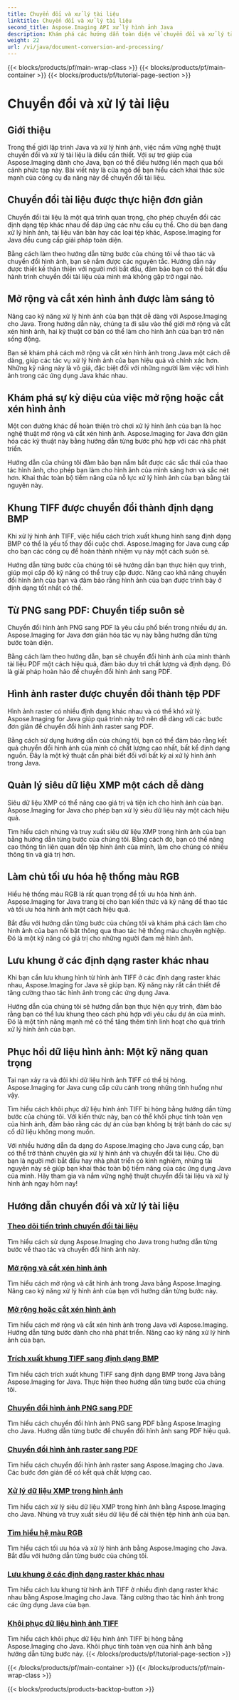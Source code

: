 ```yaml
---
title: Chuyển đổi và xử lý tài liệu
linktitle: Chuyển đổi và xử lý tài liệu
second_title: Aspose.Imaging API xử lý hình ảnh Java
description: Khám phá các hướng dẫn toàn diện về chuyển đổi và xử lý tài liệu bằng Aspose.Imaging Java. Nắm vững thao tác và chuyển đổi hình ảnh với các hướng dẫn này.
weight: 22
url: /vi/java/document-conversion-and-processing/
---
```


{{< blocks/products/pf/main-wrap-class >}}
{{< blocks/products/pf/main-container >}}
{{< blocks/products/pf/tutorial-page-section >}}

# Chuyển đổi và xử lý tài liệu


## Giới thiệu

Trong thế giới lập trình Java và xử lý hình ảnh, việc nắm vững nghệ thuật chuyển đổi và xử lý tài liệu là điều cần thiết. Với sự trợ giúp của Aspose.Imaging dành cho Java, bạn có thể điều hướng liền mạch qua bối cảnh phức tạp này. Bài viết này là cửa ngõ để bạn hiểu cách khai thác sức mạnh của công cụ đa năng này để chuyển đổi tài liệu.

## Chuyển đổi tài liệu được thực hiện đơn giản

Chuyển đổi tài liệu là một quá trình quan trọng, cho phép chuyển đổi các định dạng tệp khác nhau để đáp ứng các nhu cầu cụ thể. Cho dù bạn đang xử lý hình ảnh, tài liệu văn bản hay các loại tệp khác, Aspose.Imaging for Java đều cung cấp giải pháp toàn diện.

Bằng cách làm theo hướng dẫn từng bước của chúng tôi về thao tác và chuyển đổi hình ảnh, bạn sẽ nắm được các nguyên tắc. Hướng dẫn này được thiết kế thân thiện với người mới bắt đầu, đảm bảo bạn có thể bắt đầu hành trình chuyển đổi tài liệu của mình mà không gặp trở ngại nào.

## Mở rộng và cắt xén hình ảnh được làm sáng tỏ

Nâng cao kỹ năng xử lý hình ảnh của bạn thật dễ dàng với Aspose.Imaging cho Java. Trong hướng dẫn này, chúng ta đi sâu vào thế giới mở rộng và cắt xén hình ảnh, hai kỹ thuật cơ bản có thể làm cho hình ảnh của bạn trở nên sống động.

Bạn sẽ khám phá cách mở rộng và cắt xén hình ảnh trong Java một cách dễ dàng, giúp các tác vụ xử lý hình ảnh của bạn hiệu quả và chính xác hơn. Những kỹ năng này là vô giá, đặc biệt đối với những người làm việc với hình ảnh trong các ứng dụng Java khác nhau.

## Khám phá sự kỳ diệu của việc mở rộng hoặc cắt xén hình ảnh

Một con đường khác để hoàn thiện trò chơi xử lý hình ảnh của bạn là học nghệ thuật mở rộng và cắt xén hình ảnh. Aspose.Imaging for Java đơn giản hóa các kỹ thuật này bằng hướng dẫn từng bước phù hợp với các nhà phát triển.

Hướng dẫn của chúng tôi đảm bảo bạn nắm bắt được các sắc thái của thao tác hình ảnh, cho phép bạn làm cho hình ảnh của mình sáng hơn và sắc nét hơn. Khai thác toàn bộ tiềm năng của nỗ lực xử lý hình ảnh của bạn bằng tài nguyên này.

## Khung TIFF được chuyển đổi thành định dạng BMP

Khi xử lý hình ảnh TIFF, việc hiểu cách trích xuất khung hình sang định dạng BMP có thể là yếu tố thay đổi cuộc chơi. Aspose.Imaging for Java cung cấp cho bạn các công cụ để hoàn thành nhiệm vụ này một cách suôn sẻ.

Hướng dẫn từng bước của chúng tôi sẽ hướng dẫn bạn thực hiện quy trình, giúp mọi cấp độ kỹ năng có thể truy cập được. Nâng cao khả năng chuyển đổi hình ảnh của bạn và đảm bảo rằng hình ảnh của bạn được trình bày ở định dạng tốt nhất có thể.

## Từ PNG sang PDF: Chuyển tiếp suôn sẻ

Chuyển đổi hình ảnh PNG sang PDF là yêu cầu phổ biến trong nhiều dự án. Aspose.Imaging for Java đơn giản hóa tác vụ này bằng hướng dẫn từng bước toàn diện.

Bằng cách làm theo hướng dẫn, bạn sẽ chuyển đổi hình ảnh của mình thành tài liệu PDF một cách hiệu quả, đảm bảo duy trì chất lượng và định dạng. Đó là giải pháp hoàn hảo để chuyển đổi hình ảnh sang PDF.

## Hình ảnh raster được chuyển đổi thành tệp PDF

Hình ảnh raster có nhiều định dạng khác nhau và có thể khó xử lý. Aspose.Imaging for Java giúp quá trình này trở nên dễ dàng với các bước đơn giản để chuyển đổi hình ảnh raster sang PDF.

Bằng cách sử dụng hướng dẫn của chúng tôi, bạn có thể đảm bảo rằng kết quả chuyển đổi hình ảnh của mình có chất lượng cao nhất, bất kể định dạng nguồn. Đây là một kỹ thuật cần phải biết đối với bất kỳ ai xử lý hình ảnh trong Java.

## Quản lý siêu dữ liệu XMP một cách dễ dàng

Siêu dữ liệu XMP có thể nâng cao giá trị và tiện ích cho hình ảnh của bạn. Aspose.Imaging for Java cho phép bạn xử lý siêu dữ liệu này một cách hiệu quả.

Tìm hiểu cách nhúng và truy xuất siêu dữ liệu XMP trong hình ảnh của bạn bằng hướng dẫn từng bước của chúng tôi. Bằng cách đó, bạn có thể nâng cao thông tin liên quan đến tệp hình ảnh của mình, làm cho chúng có nhiều thông tin và giá trị hơn.

## Làm chủ tối ưu hóa hệ thống màu RGB

Hiểu hệ thống màu RGB là rất quan trọng để tối ưu hóa hình ảnh. Aspose.Imaging for Java trang bị cho bạn kiến thức và kỹ năng để thao tác và tối ưu hóa hình ảnh một cách hiệu quả.

Bắt đầu với hướng dẫn từng bước của chúng tôi và khám phá cách làm cho hình ảnh của bạn nổi bật thông qua thao tác hệ thống màu chuyên nghiệp. Đó là một kỹ năng có giá trị cho những người đam mê hình ảnh.

## Lưu khung ở các định dạng raster khác nhau

Khi bạn cần lưu khung hình từ hình ảnh TIFF ở các định dạng raster khác nhau, Aspose.Imaging for Java sẽ giúp bạn. Kỹ năng này rất cần thiết để tăng cường thao tác hình ảnh trong các ứng dụng Java.

Hướng dẫn của chúng tôi sẽ hướng dẫn bạn thực hiện quy trình, đảm bảo rằng bạn có thể lưu khung theo cách phù hợp với yêu cầu dự án của mình. Đó là một tính năng mạnh mẽ có thể tăng thêm tính linh hoạt cho quá trình xử lý hình ảnh của bạn.

## Phục hồi dữ liệu hình ảnh: Một kỹ năng quan trọng

Tai nạn xảy ra và đôi khi dữ liệu hình ảnh TIFF có thể bị hỏng. Aspose.Imaging for Java cung cấp cứu cánh trong những tình huống như vậy.

Tìm hiểu cách khôi phục dữ liệu hình ảnh TIFF bị hỏng bằng hướng dẫn từng bước của chúng tôi. Với kiến thức này, bạn có thể khôi phục tính toàn vẹn của hình ảnh, đảm bảo rằng các dự án của bạn không bị trật bánh do các sự cố dữ liệu không mong muốn.

Với nhiều hướng dẫn đa dạng do Aspose.Imaging cho Java cung cấp, bạn có thể trở thành chuyên gia xử lý hình ảnh và chuyển đổi tài liệu. Cho dù bạn là người mới bắt đầu hay nhà phát triển có kinh nghiệm, những tài nguyên này sẽ giúp bạn khai thác toàn bộ tiềm năng của các ứng dụng Java của mình. Hãy tham gia và nắm vững nghệ thuật chuyển đổi tài liệu và xử lý hình ảnh ngay hôm nay!
## Hướng dẫn chuyển đổi và xử lý tài liệu
### [Theo dõi tiến trình chuyển đổi tài liệu](./monitor-document-conversion-progress/)
Tìm hiểu cách sử dụng Aspose.Imaging cho Java trong hướng dẫn từng bước về thao tác và chuyển đổi hình ảnh này.
### [Mở rộng và cắt xén hình ảnh](./image-expansion-and-cropping/)
Tìm hiểu cách mở rộng và cắt hình ảnh trong Java bằng Aspose.Imaging. Nâng cao kỹ năng xử lý hình ảnh của bạn với hướng dẫn từng bước này.
### [Mở rộng hoặc cắt xén hình ảnh](./image-expansion-or-cropping/)
Tìm hiểu cách mở rộng và cắt xén hình ảnh trong Java với Aspose.Imaging. Hướng dẫn từng bước dành cho nhà phát triển. Nâng cao kỹ năng xử lý hình ảnh của bạn.
### [Trích xuất khung TIFF sang định dạng BMP](./extract-tiff-frames-to-bmp-format/)
Tìm hiểu cách trích xuất khung TIFF sang định dạng BMP trong Java bằng Aspose.Imaging for Java. Thực hiện theo hướng dẫn từng bước của chúng tôi.
### [Chuyển đổi hình ảnh PNG sang PDF](./convert-png-images-to-pdf/)
Tìm hiểu cách chuyển đổi hình ảnh PNG sang PDF bằng Aspose.Imaging cho Java. Hướng dẫn từng bước để chuyển đổi hình ảnh sang PDF hiệu quả.
### [Chuyển đổi hình ảnh raster sang PDF](./convert-raster-images-to-pdf/)
Tìm hiểu cách chuyển đổi hình ảnh raster sang Aspose.Imaging cho Java. Các bước đơn giản để có kết quả chất lượng cao.
### [Xử lý dữ liệu XMP trong hình ảnh](./xmp-data-handling-in-images/)
Tìm hiểu cách xử lý siêu dữ liệu XMP trong hình ảnh bằng Aspose.Imaging cho Java. Nhúng và truy xuất siêu dữ liệu để cải thiện tệp hình ảnh của bạn.
### [Tìm hiểu hệ màu RGB](./understanding-rgb-color-system/)
Tìm hiểu cách tối ưu hóa và xử lý hình ảnh bằng Aspose.Imaging cho Java. Bắt đầu với hướng dẫn từng bước của chúng tôi.
### [Lưu khung ở các định dạng raster khác nhau](./frame-saving-in-different-raster-formats/)
Tìm hiểu cách lưu khung từ hình ảnh TIFF ở nhiều định dạng raster khác nhau bằng Aspose.Imaging cho Java. Tăng cường thao tác hình ảnh trong các ứng dụng Java của bạn.
### [Khôi phục dữ liệu hình ảnh TIFF](./recovering-tiff-image-data/)
Tìm hiểu cách khôi phục dữ liệu hình ảnh TIFF bị hỏng bằng Aspose.Imaging cho Java. Khôi phục tính toàn vẹn của hình ảnh bằng hướng dẫn từng bước này.
{{< /blocks/products/pf/tutorial-page-section >}}

{{< /blocks/products/pf/main-container >}}
{{< /blocks/products/pf/main-wrap-class >}}

{{< blocks/products/products-backtop-button >}}
